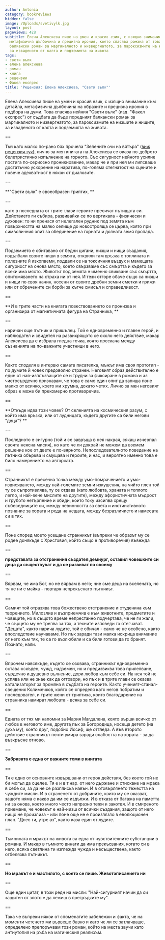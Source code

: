 ```yaml
---
author: Antonia
category: bookreviews
hidden: false
image: /Uploads/svetivylk.jpg
layout: post
pageviews: 428
subtitle: Елена Алексиева пише на умен и красив език, с изящно внимание към детайла,
  метафизична дълбочина и прецизна ирония, което спасява романа от това да е поредния
  балкански роман за маргиналното и низвергнатото, за пароксизмите на низшите и нищите,
  за изваденото от калта и подземията на живота
tags:
- свети вълк
- елена алексиева
- роман
- книга
- рецензии
- Факел експрес
title: 'Рецензия: Елена Алексиева, "Свети вълк"'
---
```


Елена Алексиева пише на умен и красив език, с изящно внимание към детайла, метафизична дълбочина на образите и прецизна ирония в подбора на думи. Това спасява нейния "Свети вълк" (изд. "Факел експрес") от съдбата да бъде поредният балкански роман за маргиналното и низвергнатото, за пароксизмите на низшите и нищите, за изваденото от калта и подземията на живота. 

\==

Тъй като малко по-рано бях прочела "Зелените очи на вятъра" ([виж рецензия тук](https://literaturnirazgovori.com/bookreviews/2019/01/21/20-33-%D0%B7%D0%B4%D1%80%D0%B0%D0%B2%D0%BA%D0%B0-%D0%B5%D0%B2%D1%82%D0%B8%D0%BC%D0%BE%D0%B2%D0%B0-%D0%B7%D0%B5%D0%BB%D0%B5%D0%BD%D0%B8%D1%82%D0%B5-%D0%BE%D1%87%D0%B8-%D0%BD%D0%B0-%D0%B2%D1%8F%D1%82%D1%8A%D1%80%D0%B0.html)), лично за мен книгата на Алексиева се оказа по-доброто белетристично изпълнение на горното. Със сигурност нейното усилие постига по-сериозно проникновение, макар че и при нея ми липсваше достатъчно ускорение на наратива, по-голяма стегнатост на сцените и повече адекватност в някои от диалозите.

\==

**"Свети вълк" е своеобразен триптих, **

\==

като в последната от трите глави героите пресичат пътищата си. Действието ги събира, развивайки се по вертикала - физически и духовен: то ни пренася от нелегален рудник под земята към повърхността на малко селище до новострояща се църва, която при символичния опит за обединение на горната и долната земя пропада.

\==

Подземието е обитавано от бедни цигани, низши и нищи създания, издълбали своите ниши в земята, открили там връзка с топлината и полезните й изкопаеми, поддали се на токсичния въздух и мамещата сигурност на онова място, което свързваме със смъртта и където за всеки има място. Животът под земята е именно свикване със смъртта, опитомяването на страха ни от нея. И тези отгоре обаче също са низши и нищи по своя начин, носени от своите дребни земни сметки и грижи или от обречените си борби за кътче смисъл и справедливост.

\==

**И в трите части на книгата повествованието се пронизва и организира от магнетичната фигура на Странника, **

\==

наричан още пътник и пришълец. Той е едновременно и главен герой, и наблюдател и свидетел на развихрящото се около него действие, макар Алексиева да е избрала гледна точка, която прескача между съзнанията на по-важните участници в него. 

\==

Както споделя в интервю самата писателка, мъжът има своя прототип -  по думите й човек предоволно странен. Неговият образ действително е един от най-изплъзващите се и трудни за фиксиране в романа и аз чистосърдечно признавам, че това е само един опит да запиша поне малко от всичко, което ми хрумна, докато четях. Лично за мен неговият образ е може би прекомерно противоречив. 

\==

**Откъде идва този човек? От селенията на космическия разум, с който има връзка, или от лудницата, където другите са били негови "деца"? **

\==

Последното е сигурно (той и се завръща в нея накрая, сякаш изчерпал своята неясна мисия), но като че ли докрай не можем да вземем решение кое от двете е по-вярното. Непоследователното поведение на пътника обърква и смущава и героите, и нас, и вероятно именно това е било намерението на авторката. 

\==

Странникът е пресечна точка между умо-помрачението и умо-извисяването, между най-големите земни изкушения, на чийто плен той ту се съпротивлява, ту се отдава (като любовта, храната и топлото легло, и най-вече мислите на другите), между афористичната мъдрост и грубото нетърпение и обиди, които току изсипва срещу събеседниците си, между невинността за света и инстинктивното познание за хората и реда на нещата, между безразличието и намесата си в тях.

\==

Поне според моето усещане странникът (въпреки че образът му се родее донякъде с Христовия, който също е противоречив) въвежда 

\==

**представата за отстранения създател демиург, оставил човешките си деца да съществуват и да се развиват по своему**

\==

Вярвам, че има Бог, но не вярвам в него; ние сме деца на вселената, но тя не ни е майка - повтаря непрекъснато пътникът. 

\==

Самият той отразява това божествено отстранение и студенина към творението. Милозлив и възприемчив е към животните, предметите и човеците, но в същото време непрестанно подчертава, че не ги жали, че сърцето му не трепва за тях, а техните изповеди го отегчават. "Децата", както нарича лудите, той е обичал - само че не особено, както впоследствие научаваме. Но пък заради тази малка искрица внимание от него към тях, те са го възлюбили и са били готови да го бранят. Познато, нали. 

\==

Впрочем навсякъде, където се озовава, странникът едновременно остава оскъден, чужд, надземен, но и предизвиква това прилепване, сърдечно и душевно вълнение, дори любов към себе си. На нея той не успява или не знае как да отговори, но пък и в трите глави се оказва катализаторът за промяна в съдбата на героите. Както ученият-станал-свещеник Колимечков, който се определя като негов побратим и последовател, и трите жени от триптиха, които благодарение на странника намират любовта - всяка за себе си. 

\==

Едната от тях ми напомни за Мария Магдалена, която върши всичко от любов в неговото име, другата пък за Богородица, носеща детето (на духа му), което друг, подобно Йосиф, ще отгледа. А във второто действие странникът почти умира заради слабостта на хората - за да възкръсне отново. 

\==

**Забравата е една от важните теми в книгата**

\==

Тя е едно от основните извършвани от героя действия, без което той не би могъл да оцелее. Тя е и в т.нар. от него държане и стискане на мрака в себе си, за да не се разплиска навън. И в отхвърлянето тежестта на чуждите мисли. И в страненето от добрините, които му се оказват, защото няма с какво да им се издължи. И в отказа от багажа на паметта ни за онова, което много често напразно тежи и закотвя. И в смиреното приемане, че човекът е най-низш от всички създания, защото от него нищо не произлиза - или поне още не е произлязло в еволюционен план. "Днес ти, утре аз", както каза един от лудите.

\==

Тъмнината и мракът на живота са една от чувствителните субстанции в романа. И макар в тъмното винаги да има прекъсвания, когато си в него, всяка светлина ти изглежда чужда и несъществена, както отбелязва пътникът. 

\==

**Но мракът е и мастилото, с което се пише. Животописанието ни**

\==

Още един цитат, в този редн на мисли: "Най-сигурният начин да си защитен от злото е да лежиш в прегръдките му".

\==

Така че въпреки някои от споменатите забележки и факта, че на моменти четенето ми вървеше бавно и като че ли се затлачваше, определено препоръчвам този роман, който на места звучи като антиутопия на ръба на магическия реализъм.